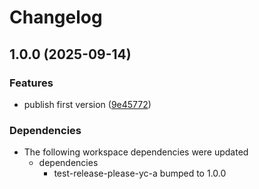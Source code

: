# Changelog

## 1.0.0 (2025-09-14)


### Features

* publish first version ([9e45772](https://github.com/li-yechao/test-release-please-yc/commit/9e4577284988a2c1cb1c3cf688384f0b715d3c26))


### Dependencies

* The following workspace dependencies were updated
  * dependencies
    * test-release-please-yc-a bumped to 1.0.0
